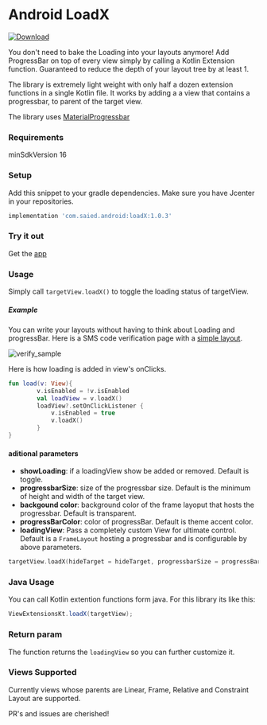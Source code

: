 # Android LoadX
[ ![Download](https://api.bintray.com/packages/saied89/loadx/LoadX/images/download.svg) ](https://bintray.com/saied89/loadx/LoadX/_latestVersion)

You don't need to bake the Loading into your layouts anymore!  Add ProgressBar on top of every view simply by calling a Kotlin Extension function. Guaranteed to reduce the depth of your layout tree by at least 1.

 The library is extremely light weight with only half a dozen extension functions in a single Kotlin file. It works by adding a  a view that contains a progressbar, to parent of the target view.

The library uses [MaterialProgressbar](https://github.com/DreaminginCodeZH/MaterialProgressBar)

### Requirements

minSdkVersion 16

### Setup
Add this snippet to your gradle dependencies. Make sure you have Jcenter in your repositories.
```groovy
implementation 'com.saied.android:loadX:1.0.3'
```

### Try it out
Get the [app](https://github.com/saied89/Android-LoadX/releases/download/1.0.2/app-release.apk)

### Usage

Simply call `targetView.loadX()` to toggle the loading status of targetView.

##### Example
You can write your layouts without having to think about Loading and progressBar. 
Here is a SMS code verification page with a [simple layout](https://github.com/saied89/Android-LoadX/blob/master/app/src/main/res/layout/layout_verify.xml). 

![verify_sample](https://github.com/saied89/Android-LoadX/blob/master/20180819_220650.gif)

Here is how loading is added in view's onClicks. 
```kotlin
fun load(v: View){
        v.isEnabled = !v.isEnabled
        val loadView = v.loadX()
        loadView?.setOnClickListener {
            v.isEnabled = true
            v.loadX()
        }
}
```

#### aditional parameters
- **showLoading**: if a loadingView show be added or removed. Default is toggle.
- **progressbarSize**: size of the progressbar size. Default is the minimum of height and width of the target view.
- **backgound color**: background color of the frame layoput that hosts the progressbar. Default is transparent.
- **progressBarColor**: color of progressBar. Default is theme accent color.
- **loadingView**: Pass a completely custom View for ultimate control. Default is a `FrameLayout` hosting a progressbar and is configurable by above parameters.

```kotlin
targetView.loadX(hideTarget = hideTarget, progressbarSize = progressBarSize, progressbarColor = progressColor, backgroundColor = progressBgColor)
```
### Java Usage
You can call Kotlin extention functions form java. For this library its like this:
```Java
ViewExtensionsKt.loadX(targetView);
```
### Return param
The function returns the `loadingView` so you can further customize it.

### Views Supported
Currently views whose parents are Linear, Frame, Relative and Constraint Layout are supported.

PR's and issues are cherished!

